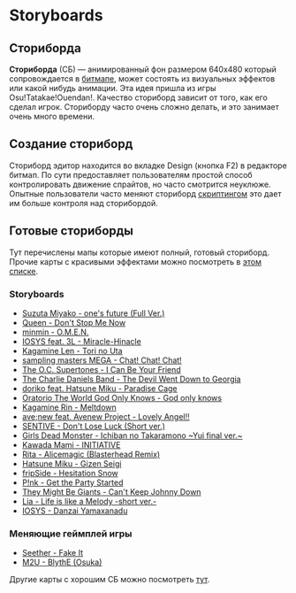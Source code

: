 Storyboards
===========

Сториборда
----------

**Сториборда** (СБ) — анимированный фон размером 640х480 который сопровождается в [битмапе](/wiki/Glossary), может состоять из визуальных эффектов или какой нибудь анимации. Эта идея пришла из игры Osu!Tatakae!Ouendan!. Качество сториборд зависит от того, как его сделал игрок. Сториборду часто очень сложно делать, и это занимает очень много времени.

Создание cториборд
------------------

Сториборд эдитор находится во вкладке Design (кнопка F2) в редакторе битмап. По сути предоставляет пользователям простой способ контролировать движение спрайтов, но часто смотрится неуклюже. Опытные пользователи часто меняют сториборд [скриптингом](/wiki/Storyboard_Scripting) это дает им больше контроля над сторибордой.

Готовые сториборды
------------------

Тут перечислены мапы которые имеют полный, готовый сториборд. Прочие карты с красивыми эффектами можно посмотреть в [этом списке](/wiki/Storyboards/Maps).

### Storyboards

-   [Suzuta Miyako - one's future (Full Ver.)](http://osu.ppy.sh/b/156919)
-   [Queen - Don't Stop Me Now](http://osu.ppy.sh/b/26567)
-   [minmin - O.M.E.N.](http://osu.ppy.sh/b/84355)
-   [IOSYS feat. 3L - Miracle-Hinacle](http://osu.ppy.sh/b/67621)
-   [Kagamine Len - Tori no Uta](http://osu.ppy.sh/b/113967)
-   [sampling masters MEGA - Chat! Chat! Chat!](http://osu.ppy.sh/b/84485)
-   [The O.C. Supertones - I Can Be Your Friend](http://osu.ppy.sh/b/41018)
-   [The Charlie Daniels Band - The Devil Went Down to Georgia](http://osu.ppy.sh/b/53627)
-   [doriko feat. Hatsune Miku - Paradise Cage](http://osu.ppy.sh/b/86430)
-   [Oratorio The World God Only Knows - God only knows](http://osu.ppy.sh/s/35036)
-   [Kagamine Rin - Meltdown](http://osu.ppy.sh/s/45672)
-   [ave;new feat. Avenew Project - Lovely Angel!!](http://osu.ppy.sh/s/21058)
-   [SENTIVE - Don't Lose Luck (Short ver.)](http://osu.ppy.sh/s/33919)
-   [Girls Dead Monster - Ichiban no Takaramono ~Yui final ver.~](http://osu.ppy.sh/s/32936)
-   [Kawada Mami - INITIATIVE](http://osu.ppy.sh/s/54829)
-   [Rita - Alicemagic (Blasterhead Remix)](http://osu.ppy.sh/b/57133)
-   [Hatsune Miku - Gizen Seigi](http://osu.ppy.sh/s/43330)
-   [fripSide - Hesitation Snow](http://osu.ppy.sh/s/53925)
-   [P!nk - Get the Party Started](http://osu.ppy.sh/b/58725)
-   [They Might Be Giants - Can't Keep Johnny Down](http://osu.ppy.sh/s/41162)
-   [Lia - Life is like a Melody -short ver.-](http://osu.ppy.sh/s/16578)
-   [IOSYS - Danzai Yamaxanadu](http://osu.ppy.sh/b/50461)

### Меняющие геймплей игры

-   [Seether - Fake It](http://osu.ppy.sh/b/150578)
-   [M2U - BlythE (Osuka)](http://osu.ppy.sh/s/26932)

Другие карты с хорошим СБ можно посмотреть [тут](/wiki/Storyboards/Maps).
